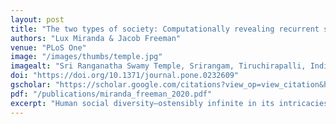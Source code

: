```yaml
---
layout: post
title: "The two types of society: Computationally revealing recurrent social formations and their evolutionary trajectories"
authors: "Lux Miranda & Jacob Freeman"
venue: "PLoS One"
image: "/images/thumbs/temple.jpg"
imagealt: "Sri Ranganatha Swamy Temple, Srirangam, Tiruchirapalli, India"
doi: "https://doi.org/10.1371/journal.pone.0232609"
gscholar: "https://scholar.google.com/citations?view_op=view_citation&hl=en&user=4Kvx61cAAAAJ&citation_for_view=4Kvx61cAAAAJ:u5HHmVD_uO8C"
pdf: "/publications/miranda_freeman_2020.pdf"
excerpt: "Human social diversity—ostensibly infinite in its intricacies—may in fact have more finite bounds than previously thought. Cross-culturally and throughout time, it seems that societies repeatedly form into one of two broad \"types\" in terms of social configuration..."
---
```



